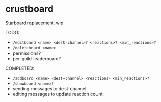 # crustboard

Starboard replacement, wip

TODO:
- `/editboard <name> <dest-channel>? <reactions>? <min_reactions>?`
- `/deleteboard <name>`
- permissions?
- per-guild leaderboard?

COMPLETED:
- `/addboard <name> <dest-channel> <reactions> <min_reactions>?`
- `/showboard <name>?`
- sending messages to dest-channel
- editing messages to update reaction count
